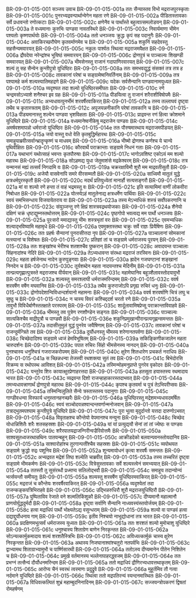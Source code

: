 BR-09-01-015-001	सञ्जय उवाच
BR-09-01-015-001a	ततः सैन्यास्तव विभो मद्रराजपुरस्कृताः
BR-09-01-015-001c	पुनरभ्यद्रवन्पार्थान्वेगेन महता रणे
BR-09-01-015-002a	पीडितास्तावकाः सर्वे प्रधावन्तो रणोत्कटाः
BR-09-01-015-002c	क्षणेनैव च पार्थांस्ते बहुत्वात्समलोडयन्
BR-09-01-015-003a	ते वध्यमानाः कुरुभिः पाण्डवा नावतस्थिरे
BR-09-01-015-003c	निवार्यमाणा भीमेन पश्यतोः कृष्णपार्थयोः
BR-09-01-015-004a	ततो धनञ्जयः क्रुद्धः कृपं सह पदानुगैः
BR-09-01-015-004c	अवाकिरच्छरौघेण कृतवर्माणमेव च
BR-09-01-015-005a	शकुनिं सहदेवस्तु सहसैन्यमवारयत्
BR-09-01-015-005c	नकुलः पार्श्वतः स्थित्वा मद्रराजमवैक्षत
BR-09-01-015-006a	द्रौपदेया नरेन्द्रांश्च भूयिष्ठं समवारयन्
BR-09-01-015-006c	द्रोणपुत्रं च पाञ्चाल्यः शिखण्डी समवारयत्
BR-09-01-015-007a	भीमसेनस्तु राजानं गदापाणिरवारयत्
BR-09-01-015-007c	शल्यं तु सह सैन्येन कुन्तीपुत्रो युधिष्ठिरः
BR-09-01-015-008a	ततः समभवद्युद्धं संसक्तं तत्र तत्र ह
BR-09-01-015-008c	तावकानां परेषां च सङ्ग्रामेष्वनिवर्तिनाम्
BR-09-01-015-009a	तत्र पश्यामहे कर्म शल्यस्यातिमहद्रणे
BR-09-01-015-009c	यदेकः सर्वसैन्यानि पाण्डवानामयुध्यत
BR-09-01-015-010a	व्यदृश्यत तदा शल्यो युधिष्ठिरसमीपतः
BR-09-01-015-010c	रणे चन्द्रमसोऽभ्याशे शनैश्चर इव ग्रहः
BR-09-01-015-011a	पीडयित्वा तु राजानं शरैराशीविषोपमैः
BR-09-01-015-011c	अभ्यधावत्पुनर्भीमं शरवर्षैरवाकिरत्
BR-09-01-015-012a	तस्य तल्लाघवं दृष्ट्वा तथैव च कृतास्त्रताम्
BR-09-01-015-012c	अपूजयन्ननीकानि परेषां तावकानि च
BR-09-01-015-013a	पीड्यमानास्तु शल्येन पाण्डवा भृशविक्षताः
BR-09-01-015-013c	प्राद्रवन्त रणं हित्वा क्रोशमाने युधिष्ठिरे
BR-09-01-015-014a	वध्यमानेष्वनीकेषु मद्रराजेन पाण्डवः
BR-09-01-015-014c	अमर्षवशमापन्नो धर्मराजो युधिष्ठिरः
BR-09-01-015-014e	ततः पौरुषमास्थाय मद्रराजमपीडयत्
BR-09-01-015-015a	जयो वास्तु वधो वेति कृतबुद्धिर्महारथः
BR-09-01-015-015c	समाहूयाब्रवीत्सर्वान्भ्रातॄन्कृष्णं च माधवम्
BR-09-01-015-016a	भीष्मो द्रोणश्च कर्णश्च ये चान्ये पृथिवीक्षितः
BR-09-01-015-016c	कौरवार्थे पराक्रान्ताः सङ्ग्रामे निधनं गताः
BR-09-01-015-017a	यथाभागं यथोत्साहं भवन्तः कृतपौरुषाः
BR-09-01-015-017c	भागोऽवशिष्ट एकोऽयं मम शल्यो महारथः
BR-09-01-015-018a	सोऽहमद्य युधा जेतुमाशंसे मद्रकेश्वरम्
BR-09-01-015-018c	तत्र यन्मानसं मह्यं तत्सर्वं निगदामि वः
BR-09-01-015-019a	चक्ररक्षाविमौ शूरौ मम माद्रवतीसुतौ
BR-09-01-015-019c	अजेयौ वासवेनापि समरे वीरसम्मतौ
BR-09-01-015-020a	साध्विमौ मातुलं युद्धे क्षत्रधर्मपुरस्कृतौ
BR-09-01-015-020c	मदर्थं प्रतियुध्येतां मानार्हौ सत्यसङ्गरौ
BR-09-01-015-021a	मां वा शल्यो रणे हन्ता तं वाहं भद्रमस्तु वः
BR-09-01-015-021c	इति सत्यामिमां वाणीं लोकवीरा निबोधत
BR-09-01-015-022a	योत्स्येऽहं मातुलेनाद्य क्षत्रधर्मेण पार्थिवाः
BR-09-01-015-022c	स्वयं समभिसन्धाय विजयायेतराय वा
BR-09-01-015-023a	तस्य मेऽभ्यधिकं शस्त्रं सर्वोपकरणानि च
BR-09-01-015-023c	संयुञ्जन्तु रणे क्षिप्रं शास्त्रवद्रथयोजकाः
BR-09-01-015-024a	शैनेयो दक्षिणं चक्रं धृष्टद्युम्नस्तथोत्तरम्
BR-09-01-015-024c	पृष्ठगोपो भवत्वद्य मम पार्थो धनञ्जयः
BR-09-01-015-025a	पुरःसरो ममाद्यास्तु भीमः शस्त्रभृतां वरः
BR-09-01-015-025c	एवमभ्यधिकः शल्याद्भविष्यामि महामृधे
BR-09-01-015-026a	एवमुक्तास्तथा चक्रुः सर्वे राज्ञः प्रियैषिणः
BR-09-01-015-026c	ततः प्रहर्षः सैन्यानां पुनरासीत्तदा नृप
BR-09-01-015-027a	पाञ्चालानां सोमकानां मत्स्यानां च विशेषतः
BR-09-01-015-027c	प्रतिज्ञां तां च सङ्ग्रामे धर्मराजस्य पूरयन्
BR-09-01-015-028a	ततः शङ्खांश्च भेरीश्च शतशश्चैव पुष्करान्
BR-09-01-015-028c	अवादयन्त पाञ्चालाः सिंहनादांश्च नेदिरे
BR-09-01-015-029a	तेऽभ्यधावन्त संरब्धा मद्रराजं तरस्विनः
BR-09-01-015-029c	महता हर्षजेनाथ नादेन कुरुपुङ्गवाः
BR-09-01-015-030a	ह्रादेन गजघण्टानां शङ्खानां निनदेन च
BR-09-01-015-030c	तूर्यशब्देन महता नादयन्तश्च मेदिनीम्
BR-09-01-015-031a	तान्प्रत्यगृह्णात्पुत्रस्ते मद्रराजश्च वीर्यवान्
BR-09-01-015-031c	महामेघानिव बहूञ्शैलावस्तोदयावुभौ
BR-09-01-015-032a	शल्यस्तु समरश्लाघी धर्मराजमरिन्दमम्
BR-09-01-015-032c	ववर्ष शरवर्षेण वर्षेण मघवानिव
BR-09-01-015-033a	तथैव कुरुराजोऽपि प्रगृह्य रुचिरं धनुः
BR-09-01-015-033c	द्रोणोपदेशान्विविधान्दर्शयानो महामनाः
BR-09-01-015-034a	ववर्ष शरवर्षाणि चित्रं लघु च सुष्ठु च
BR-09-01-015-034c	न चास्य विवरं कश्चिद्ददर्श चरतो रणे
BR-09-01-015-035a	तावुभौ विविधैर्बाणैस्ततक्षाते परस्परम्
BR-09-01-015-035c	शार्दूलावामिषप्रेप्सू पराक्रान्ताविवाहवे
BR-09-01-015-036a	भीमस्तु तव पुत्रेण रणशौण्डेन सङ्गतः
BR-09-01-015-036c	पाञ्चाल्यः सात्यकिश्चैव माद्रीपुत्रौ च पाण्डवौ
BR-09-01-015-036e	शकुनिप्रमुखान्वीरान्प्रत्यगृह्णन्समन्ततः
BR-09-01-015-037a	तदासीत्तुमुलं युद्धं पुनरेव जयैषिणाम्
BR-09-01-015-037c	तावकानां परेषां च राजन्दुर्मन्त्रिते तव
BR-09-01-015-038a	दुर्योधनस्तु भीमस्य शरेणानतपर्वणा
BR-09-01-015-038c	चिच्छेदादिश्य सङ्ग्रामे ध्वजं हेमविभूषितम्
BR-09-01-015-039a	सकिङ्किणीकजालेन महता चारुदर्शनः
BR-09-01-015-039c	पपात रुचिरः सिंहो भीमसेनस्य नानदन्
BR-09-01-015-040a	पुनश्चास्य धनुश्चित्रं गजराजकरोपमम्
BR-09-01-015-040c	क्षुरेण शितधारेण प्रचकर्त नराधिपः
BR-09-01-015-041a	स च्छिन्नधन्वा तेजस्वी रथशक्त्या सुतं तव
BR-09-01-015-041c	बिभेदोरसि विक्रम्य स रथोपस्थ आविशत्
BR-09-01-015-042a	तस्मिन्मोहमनुप्राप्ते पुनरेव वृकोदरः
BR-09-01-015-042c	यन्तुरेव शिरः कायात्क्षुरप्रेणाहरत्तदा
BR-09-01-015-043a	हतसूता हयास्तस्य रथमादाय भारत
BR-09-01-015-043c	व्यद्रवन्त दिशो राजन्हाहाकारस्तदाभवत्
BR-09-01-015-044a	तमभ्यधावत्त्राणार्थं द्रोणपुत्रो महारथः
BR-09-01-015-044c	कृपश्च कृतवर्मा च पुत्रं तेऽभिपरीप्सवः
BR-09-01-015-045a	तस्मिन्विलुलिते सैन्ये त्रस्तास्तस्य पदानुगाः
BR-09-01-015-045c	गाण्डीवधन्वा विस्फार्य धनुस्तानहनच्छरैः
BR-09-01-015-046a	युधिष्ठिरस्तु मद्रेशमभ्यधावदमर्षितः
BR-09-01-015-046c	स्वयं सञ्चोदयन्नश्वान्दन्तवर्णान्मनोजवान्
BR-09-01-015-047a	तत्राद्भुतमपश्याम कुन्तीपुत्रे युधिष्ठिरे
BR-09-01-015-047c	पुरा भूत्वा मृदुर्दान्तो यत्तदा दारुणोऽभवत्
BR-09-01-015-048a	विवृताक्षश्च कौन्तेयो वेपमानश्च मन्युना
BR-09-01-015-048c	चिच्छेद योधान्निशितैः शरैः शतसहस्रशः
BR-09-01-015-049a	यां यां प्रत्युद्ययौ सेनां तां तां ज्येष्ठः स पाण्डवः
BR-09-01-015-049c	शरैरपातयद्राजन्गिरीन्वज्रैरिवोत्तमैः
BR-09-01-015-050a	साश्वसूतध्वजरथान्रथिनः पातयन्बहून्
BR-09-01-015-050c	आक्रीडदेको बलवान्पवनस्तोयदानिव
BR-09-01-015-051a	साश्वारोहांश्च तुरगान्पत्तींश्चैव सहस्रशः
BR-09-01-015-051c	व्यपोथयत सङ्ग्रामे क्रुद्धो रुद्रः पशूनिव
BR-09-01-015-052a	शून्यमायोधनं कृत्वा शरवर्षैः समन्ततः
BR-09-01-015-052c	अभ्यद्रवत मद्रेशं तिष्ठ शल्येति चाब्रवीत्
BR-09-01-015-053a	तस्य तच्चरितं दृष्ट्वा सङ्ग्रामे भीमकर्मणः
BR-09-01-015-053c	वित्रेसुस्तावकाः सर्वे शल्यस्त्वेनं समभ्ययात्
BR-09-01-015-054a	ततस्तौ तु सुसंरब्धौ प्रध्माप्य सलिलोद्भवौ
BR-09-01-015-054c	समाहूय तदान्योन्यं भर्त्सयन्तौ समीयतुः
BR-09-01-015-055a	शल्यस्तु शरवर्षेण युधिष्ठिरमवाकिरत्
BR-09-01-015-055c	मद्रराजं च कौन्तेयः शरवर्षैरवाकिरत्
BR-09-01-015-056a	व्यदृश्येतां तदा राजन्कङ्कपत्रिभिराहवे
BR-09-01-015-056c	उद्भिन्नरुधिरौ शूरौ मद्रराजयुधिष्ठिरौ
BR-09-01-015-057a	पुष्पिताविव रेजाते वने शल्मलिकिंशुकौ
BR-09-01-015-057c	दीप्यमानौ महात्मानौ प्राणयोर्युद्धदुर्मदौ
BR-09-01-015-058a	दृष्ट्वा सर्वाणि सैन्यानि नाध्यवस्यंस्तयोर्जयम्
BR-09-01-015-058c	हत्वा मद्राधिपं पार्थो भोक्ष्यतेऽद्य वसुन्धराम्
BR-09-01-015-059a	शल्यो वा पाण्डवं हत्वा दद्याद्दुर्योधनाय गाम्
BR-09-01-015-059c	इतीव निश्चयो नाभूद्योधानां तत्र भारत
BR-09-01-015-060a	प्रदक्षिणमभूत्सर्वं धर्मराजस्य युध्यतः
BR-09-01-015-061a	ततः शरशतं शल्यो मुमोचाशु युधिष्ठिरे
BR-09-01-015-061c	धनुश्चास्य शिताग्रेण बाणेन निरकृन्तत
BR-09-01-015-062a	सोऽन्यत्कार्मुकमादाय शल्यं शरशतैस्त्रिभिः
BR-09-01-015-062c	अविध्यत्कार्मुकं चास्य क्षुरेण निरकृन्तत
BR-09-01-015-063a	अथास्य निजघानाश्वांश्चतुरो नतपर्वभिः
BR-09-01-015-063c	द्वाभ्यामथ शिताग्राभ्यामुभौ च पार्ष्णिसारथी
BR-09-01-015-064a	ततोऽस्य दीप्यमानेन पीतेन निशितेन च
BR-09-01-015-064c	प्रमुखे वर्तमानस्य भल्लेनापाहरद्ध्वजम्
BR-09-01-015-064e	ततः प्रभग्नं तत्सैन्यं दौर्योधनमरिन्दम
BR-09-01-015-065a	ततो मद्राधिपं द्रौणिरभ्यधावत्तथाकृतम्
BR-09-01-015-065c	आरोप्य चैनं स्वरथं त्वरमाणः प्रदुद्रुवे
BR-09-01-015-066a	मुहूर्तमिव तौ गत्वा नर्दमाने युधिष्ठिरे
BR-09-01-015-066c	स्थित्वा ततो मद्रपतिरन्यं स्यन्दनमास्थितः
BR-09-01-015-067a	विधिवत्कल्पितं शुभ्रं महाम्बुदनिनादिनम्
BR-09-01-015-067c	सज्जयन्त्रोपकरणं द्विषतां रोमहर्षणम्
